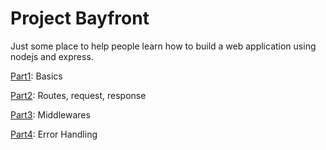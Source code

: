# Project Bayfront

Just some place to help people learn how to build a web application using nodejs and express.

[Part1](https://github.com/fangpinsern/ProjectBayfont/tree/master/Part1): Basics

[Part2](https://github.com/fangpinsern/ProjectBayfont/tree/master/Part2): Routes, request, response

[Part3](https://github.com/fangpinsern/ProjectBayfont/tree/master/Part3): Middlewares

[Part4](https://github.com/fangpinsern/ProjectBayfont/tree/master/Part4): Error Handling
